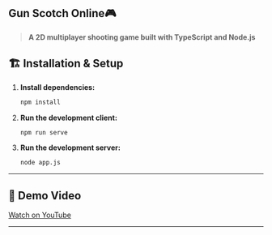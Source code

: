 ## Gun Scotch Online🎮

> **A 2D multiplayer shooting game built with TypeScript and Node.js**  



## 🏗️ Installation & Setup

1. **Install dependencies:**
   ```bash
   npm install
   ```
2. **Run the development client:**
   ```bash
   npm run serve
   ```

3. **Run the development server:**
   ```bash
   node app.js
   ```

---

## 🎥 Demo Video

[Watch on YouTube](https://www.youtube.com/watch?v=wnlLsXZaD88&t=30s)

---
